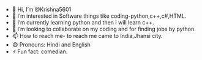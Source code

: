 - 👋 Hi, I’m @Krishna5601
- 👀 I’m interested in Software things tike coding-python,c++,c#,HTML.
- 🌱 I’m currently learning python and then I will learn c++.
- 💞️ I’m looking to collaborate on my coding and for finding jobs by python.
- 📫 How to reach me- to reach me came to India,Jhansi city.
- 😄 Pronouns: Hindi and English
- ⚡ Fun fact: comedian.

<!--
Hy, I am Krishna Rajput and I live in India,Where you find all resources and my Hobby is in computer science and I am Under age of 18
but I want to know about all over the World and what was the future... So,I want to Became a Software Engineer...
-->
